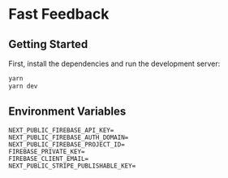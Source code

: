 # Fast Feedback
## Getting Started

First, install the dependencies and run the development server:

```bash
yarn
yarn dev
```

## Environment Variables
```dosini
NEXT_PUBLIC_FIREBASE_API_KEY=
NEXT_PUBLIC_FIREBASE_AUTH_DOMAIN=
NEXT_PUBLIC_FIREBASE_PROJECT_ID=
FIREBASE_PRIVATE_KEY=
FIREBASE_CLIENT_EMAIL=
NEXT_PUBLIC_STRIPE_PUBLISHABLE_KEY=
```
